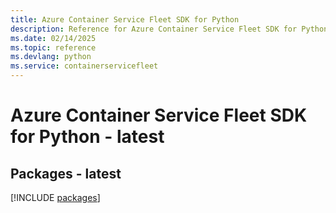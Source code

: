 ```yaml
---
title: Azure Container Service Fleet SDK for Python
description: Reference for Azure Container Service Fleet SDK for Python
ms.date: 02/14/2025
ms.topic: reference
ms.devlang: python
ms.service: containerservicefleet
---
```

# Azure Container Service Fleet SDK for Python - latest
## Packages - latest
[!INCLUDE [packages](container-service-fleet-index.md)]